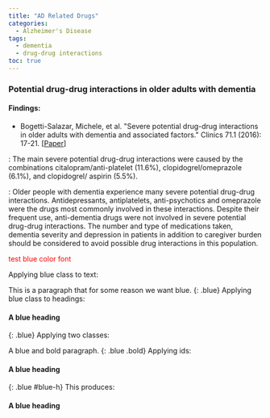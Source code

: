 ```yaml
---
title: "AD Related Drugs"
categories:
  - Alzheimer's Disease
tags:
  - dementia
  - drug-drug interactions
toc: true
---
```


### Potential drug-drug interactions in older adults with dementia

#### Findings:

* Bogetti-Salazar, Michele, et al. "Severe potential drug-drug interactions in older adults with dementia and associated factors." Clinics 71.1 (2016): 17-21. [[Paper](https://www.ncbi.nlm.nih.gov/pmc/articles/PMC4763155/pdf/cln-71-01-017.pdf)]

:   The main severe potential drug-drug interactions were caused by the combinations citalopram/anti-platelet (11.6%), clopidogrel/omeprazole (6.1%), and clopidogrel/ aspirin (5.5%). 

:   Older people with dementia experience many severe potential drug-drug interactions. Antidepressants, antiplatelets, anti-psychotics and omeprazole were the drugs most commonly involved in these interactions. Despite their frequent use, anti-dementia drugs were not involved in severe potential drug-drug interactions. The number and type of medications taken, dementia severity and depression in patients in addition to caregiver burden should be considered to avoid possible drug interactions in this population.

<font color='red'>test blue color font</font>

Applying blue class to text:

This is a paragraph that for some reason we want blue.
{: .blue}
Applying blue class to headings:

#### A blue heading
{: .blue}
Applying two classes:

A blue and bold paragraph.
{: .blue .bold}
Applying ids:

#### A blue heading
{: .blue #blue-h}
This produces:

<h4 class="blue" id="blue-h">A blue heading</h4>




